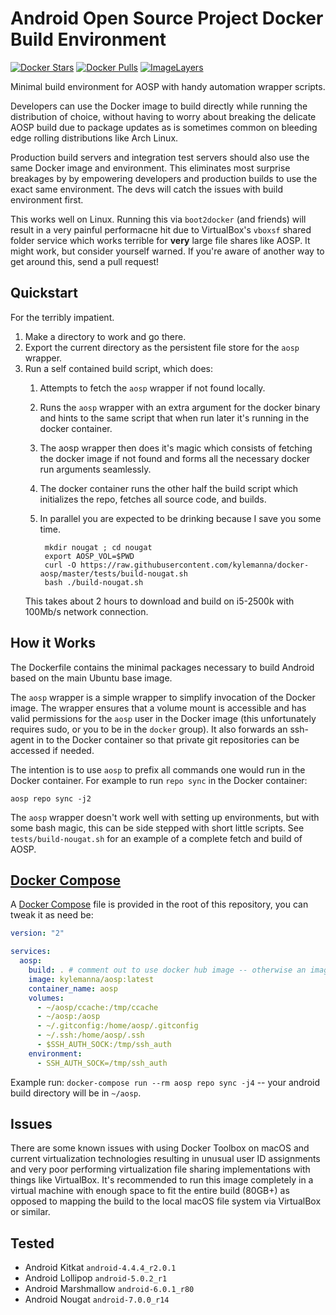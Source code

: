 Android Open Source Project Docker Build Environment
====================================================

[![Docker Stars](https://img.shields.io/docker/stars/kylemanna/aosp.svg)](https://hub.docker.com/r/kylemanna/aosp/)
[![Docker Pulls](https://img.shields.io/docker/pulls/kylemanna/aosp.svg)](https://hub.docker.com/r/kylemanna/aosp/)
[![ImageLayers](https://images.microbadger.com/badges/image/kylemanna/aosp.svg)](https://microbadger.com/#/images/kylemanna/aosp)

Minimal build environment for AOSP with handy automation wrapper scripts.

Developers can use the Docker image to build directly while running the
distribution of choice, without having to worry about breaking the delicate
AOSP build due to package updates as is sometimes common on bleeding edge
rolling distributions like Arch Linux.

Production build servers and integration test servers should also use the same
Docker image and environment. This eliminates most surprise breakages by
by empowering developers and production builds to use the exact same
environment.  The devs will catch the issues with build environment first.

This works well on Linux.  Running this via `boot2docker` (and friends) will
result in a very painful performacne hit due to VirtualBox's `vboxsf` shared
folder service which works terrible for **very** large file shares like AOSP.
It might work, but consider yourself warned.  If you're aware of another way to
get around this, send a pull request!


Quickstart
----------

For the terribly impatient.

1. Make a directory to work and go there.
2. Export the current directory as the persistent file store for the `aosp`
   wrapper.
3. Run a self contained build script, which does:
    1. Attempts to fetch the `aosp` wrapper if not found locally.
    2. Runs the `aosp` wrapper with an extra argument for the docker binary and
       hints to the same script that when run later it's running in the docker
       container.
    3. The aosp wrapper then does it's magic which consists of fetching the
       docker image if not found and forms all the necessary docker run
       arguments seamlessly.
    4. The docker container runs the other half the build script which
       initializes the repo, fetches all source code, and builds.
    5. In parallel you are expected to be drinking because I save you some time.

            mkdir nougat ; cd nougat
            export AOSP_VOL=$PWD
            curl -O https://raw.githubusercontent.com/kylemanna/docker-aosp/master/tests/build-nougat.sh
            bash ./build-nougat.sh

    This takes about 2 hours to download and build on i5-2500k with 100Mb/s network connection.

How it Works
------------

The Dockerfile contains the minimal packages necessary to build Android based
on the main Ubuntu base image.

The `aosp` wrapper is a simple wrapper to simplify invocation of the Docker
image.  The wrapper ensures that a volume mount is accessible and has valid
permissions for the `aosp` user in the Docker image (this unfortunately
requires sudo, or you to be in the `docker` group).
It also forwards an ssh-agent in to the Docker container
so that private git repositories can be accessed if needed.

The intention is to use `aosp` to prefix all commands one would run in the
Docker container.  For example to run `repo sync` in the Docker container:

    aosp repo sync -j2

The `aosp` wrapper doesn't work well with setting up environments, but with
some bash magic, this can be side stepped with short little scripts.  See
`tests/build-nougat.sh` for an example of a complete fetch and build of AOSP.

[Docker Compose][]
------

A [Docker Compose][] file is provided in the root of this repository, you can tweak it as need be:

```yaml
version: "2"

services:
  aosp:
    build: . # comment out to use docker hub image -- otherwise an image will be built locally with the same name as the docker hub version
    image: kylemanna/aosp:latest
    container_name: aosp
    volumes:
      - ~/aosp/ccache:/tmp/ccache
      - ~/aosp:/aosp
      - ~/.gitconfig:/home/aosp/.gitconfig
      - ~/.ssh:/home/aosp/.ssh
      - $SSH_AUTH_SOCK:/tmp/ssh_auth
    environment:
      - SSH_AUTH_SOCK=/tmp/ssh_auth
```
Example run: `docker-compose run --rm aosp repo sync -j4` -- your android build directory will be in `~/aosp`.

Issues
------

There are some known issues with using Docker Toolbox on macOS and current
virtualization technologies resulting in unusual user ID assignments and very
poor performing virtualization file sharing implementations with things like
VirtualBox.  It's recommended to run this image completely in a virtual machine
with enough space to fit the entire build (80GB+) as opposed to mapping the
build to the local macOS file system via VirtualBox or similar.

Tested
------

* Android Kitkat `android-4.4.4_r2.0.1`
* Android Lollipop `android-5.0.2_r1`
* Android Marshmallow `android-6.0.1_r80`
* Android Nougat `android-7.0.0_r14`

[Docker Compose]: https://docs.docker.com/compose
